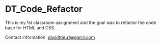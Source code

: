 # DT_Code_Refactor

This is my 1st classroom assignment and the goal was to refactor the code base for HTML and CSS. 

Contact information: davidtrieu1@gamil.com
